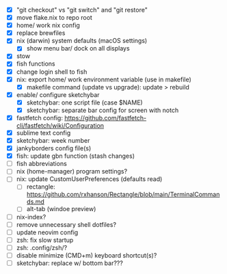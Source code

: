 - [x] "git checkout" vs "git switch" and "git restore"
- [x] move flake.nix to repo root
- [x] home/ work nix config
- [x] replace brewfiles
- [x] nix (darwin) system defaults (macOS settings)
  - [x] show menu bar/ dock on all displays
- [x] stow
- [x] fish functions
- [x] change login shell to fish
- [x] nix: export home/ work environment variable (use in makefile)
  - [x] makefile command (update vs upgrade): update > rebuild
- [x] enable/ configure sketchybar
  - [x] sketchybar: one script file (case $NAME)
  - [x] sketchybar: separate bar config for screen with notch
- [x] fastfetch config: https://github.com/fastfetch-cli/fastfetch/wiki/Configuration
- [x] sublime text config
- [x] sketchybar: week number
- [x] jankyborders config file(s)
- [x] fish: update gbn function (stash changes)
- [ ] fish abbreviations
- [ ] nix (home-manager) program settings?
- [ ] nix: update CustomUserPreferences (defaults read)
  - [ ] rectangle: https://github.com/rxhanson/Rectangle/blob/main/TerminalCommands.md
  - [ ] alt-tab (windoe preview)
- [ ] nix-index?
- [ ] remove unnecessary shell dotfiles?
- [ ] update neovim config
- [ ] zsh: fix slow startup
- [ ] zsh: .config/zsh/?
- [ ] disable minimize (CMD+m) keyboard shortcut(s)?
- [ ] sketchybar: replace w/ bottom bar???
